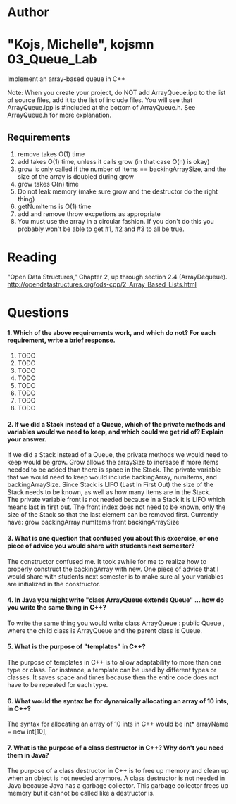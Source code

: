 Author
==========
"Kojs, Michelle", kojsmn
03_Queue_Lab
============

Implement an array-based queue in C++

Note: When you create your project, do NOT add ArrayQueue.ipp to the list of source files, add it to the list of include files. You will see that ArrayQueue.ipp is #included at the bottom of ArrayQueue.h. See ArrayQueue.h for more explanation.

Requirements
------------

1. remove takes O(1) time
2. add takes O(1) time, unless it calls grow (in that case O(n) is okay)
3. grow is only called if the number of items == backingArraySize, and the size of the array is doubled during grow
4. grow takes O(n) time
5. Do not leak memory (make sure grow and the destructor do the right thing)
6. getNumItems is O(1) time
7. add and remove throw excpetions as appropriate
8. You must use the array in a circular fashion. If you don't do this you probably won't be able to get #1, #2 and #3 to all be true.

Reading
=======
"Open Data Structures," Chapter 2, up through section 2.4 (ArrayDequeue). http://opendatastructures.org/ods-cpp/2_Array_Based_Lists.html

Questions
=========

#### 1. Which of the above requirements work, and which do not? For each requirement, write a brief response.

1. TODO
2. TODO
3. TODO
4. TODO
5. TODO
6. TODO
7. TODO
8. TODO

#### 2. If we did a Stack instead of a Queue, which of the private methods and variables would we need to keep, and which could we get rid of? Explain your answer.
If we did a Stack instead of a Queue, the private methods we would need to keep would be grow. Grow allows the arraySize to increase if more items needed to be added than there is space in the Stack.
The private variable that we would need to keep would include backingArray, numItems, and backingArraySize. Since Stack is LIFO (Last In First Out) the size of the Stack needs to be known, as well as how many items are in the Stack.  
The private variable front is not needed because in a Stack it is LIFO which means last in first out. The front index does not need to be known, only the size of the Stack so that the last element can be removed first.
Currently have: grow backingArray numItems front backingArraySize

#### 3. What is one question that confused you about this excercise, or one piece of advice you would share with students next semester?
The constructor confused me.  It took awhile for me to realize how to properly construct the backingArray with new.
One piece of advice that I would share with students next semester is to make sure all your variables are initialized in the constructor.

#### 4. In Java you might write "class ArrayQueue extends Queue" ... how do you write the same thing in C++?
To write the same thing you would write class ArrayQueue : public Queue <T>, where the child class is ArrayQueue and the parent class is Queue.

#### 5. What is the purpose of "templates" in C++?
The purpose of templates in C++ is to allow adaptability to more than one type or class. For instance, a template can be used by different types or classes. It saves space and times because then the entire code does not have to be repeated for each type.

#### 6. What would the syntax be for dynamically allocating an array of 10 ints, in C++?
The syntax for allocating an array of 10 ints in C++ would be int* arrayName = new int[10];

#### 7. What is the purpose of a class destructor in C++? Why don't you need them in Java?
The purpose of a class destructor in C++ is to free up memory and clean up when an object is not needed anymore.  A class destructor is not needed in Java because Java has a garbage collector. This garbage collector frees up memory but it cannot be called like a destructor is.